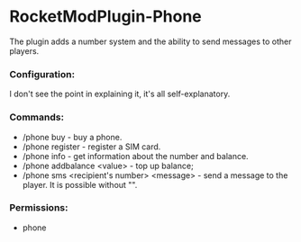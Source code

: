 # RocketModPlugin-Phone
The plugin adds a number system and the ability to send messages to other players.
### Configuration:
I don't see the point in explaining it, it's all self-explanatory.

### Commands:
- /phone buy - buy a phone.
- /phone register - register a SIM card.
- /phone info - get information about the number and balance.
- /phone addbalance \<value> - top up balance;
- /phone sms <recipient's number> \<message> - send a message to the player. It is possible without "".

### Permissions:
- phone
